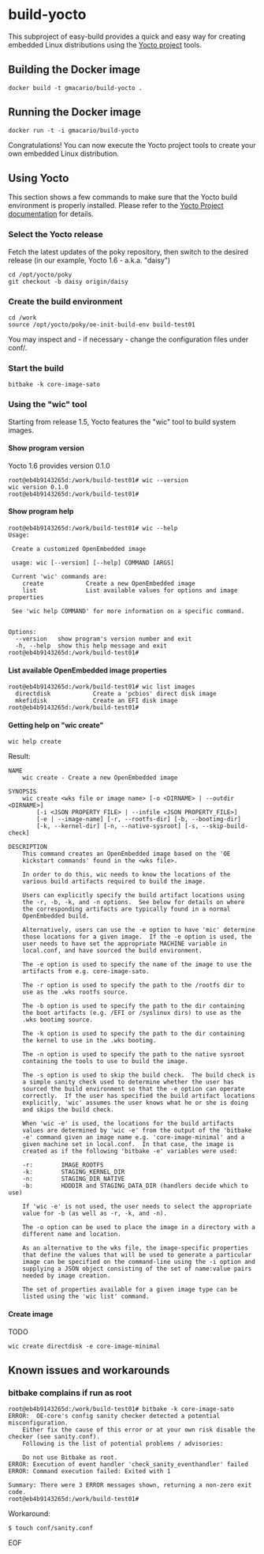 build-yocto
===========

This subproject of easy-build provides a quick and easy way for creating embedded Linux distributions using the [Yocto project](https://www.yoctoproject.org/) tools.

Building the Docker image
-------------------------

    docker build -t gmacario/build-yocto .

Running the Docker image
------------------------

    docker run -t -i gmacario/build-yocto

Congratulations! You can now execute the Yocto project tools to create your own embedded Linux distribution.

Using Yocto
-----------

This section shows a few commands to make sure that the Yocto build environment is properly installed.
Please refer to the [Yocto Project documentation](https://www.yoctoproject.org/documentation) for details.

### Select the Yocto release

Fetch the latest updates of the poky repository, then switch to the desired release (in our example, Yocto 1.6 - a.k.a. "daisy")

    cd /opt/yocto/poky
    git checkout -b daisy origin/daisy

### Create the build environment

    cd /work
    source /opt/yocto/poky/oe-init-build-env build-test01

You may inspect and - if necessary - change the configuration files under conf/.

### Start the build

    bitbake -k core-image-sato
    
### Using the "wic" tool

Starting from release 1.5, Yocto features the "wic" tool to build system images.

#### Show program version

Yocto 1.6 provides version 0.1.0
```
root@eb4b9143265d:/work/build-test01# wic --version
wic version 0.1.0
root@eb4b9143265d:/work/build-test01#
```

#### Show program help
```
root@eb4b9143265d:/work/build-test01# wic --help
Usage:

 Create a customized OpenEmbedded image

 usage: wic [--version] [--help] COMMAND [ARGS]

 Current 'wic' commands are:
    create            Create a new OpenEmbedded image
    list              List available values for options and image properties

 See 'wic help COMMAND' for more information on a specific command.


Options:
  --version   show program's version number and exit
  -h, --help  show this help message and exit
root@eb4b9143265d:/work/build-test01#
```

#### List available OpenEmbedded image properties
```
root@eb4b9143265d:/work/build-test01# wic list images
  directdisk            Create a 'pcbios' direct disk image
  mkefidisk             Create an EFI disk image
root@eb4b9143265d:/work/build-test01#
```

#### Getting help on "wic create"
```
wic help create
```

Result:
```
NAME
    wic create - Create a new OpenEmbedded image

SYNOPSIS
    wic create <wks file or image name> [-o <DIRNAME> | --outdir <DIRNAME>]
        [-i <JSON PROPERTY FILE> | --infile <JSON PROPERTY_FILE>]
        [-e | --image-name] [-r, --rootfs-dir] [-b, --bootimg-dir]
        [-k, --kernel-dir] [-n, --native-sysroot] [-s, --skip-build-check]

DESCRIPTION
    This command creates an OpenEmbedded image based on the 'OE
    kickstart commands' found in the <wks file>.

    In order to do this, wic needs to know the locations of the
    various build artifacts required to build the image.

    Users can explicitly specify the build artifact locations using
    the -r, -b, -k, and -n options.  See below for details on where
    the corresponding artifacts are typically found in a normal
    OpenEmbedded build.

    Alternatively, users can use the -e option to have 'mic' determine
    those locations for a given image.  If the -e option is used, the
    user needs to have set the appropriate MACHINE variable in
    local.conf, and have sourced the build environment.

    The -e option is used to specify the name of the image to use the
    artifacts from e.g. core-image-sato.

    The -r option is used to specify the path to the /rootfs dir to
    use as the .wks rootfs source.

    The -b option is used to specify the path to the dir containing
    the boot artifacts (e.g. /EFI or /syslinux dirs) to use as the
    .wks bootimg source.

    The -k option is used to specify the path to the dir containing
    the kernel to use in the .wks bootimg.

    The -n option is used to specify the path to the native sysroot
    containing the tools to use to build the image.

    The -s option is used to skip the build check.  The build check is
    a simple sanity check used to determine whether the user has
    sourced the build environment so that the -e option can operate
    correctly.  If the user has specified the build artifact locations
    explicitly, 'wic' assumes the user knows what he or she is doing
    and skips the build check.

    When 'wic -e' is used, the locations for the build artifacts
    values are determined by 'wic -e' from the output of the 'bitbake
    -e' command given an image name e.g. 'core-image-minimal' and a
    given machine set in local.conf.  In that case, the image is
    created as if the following 'bitbake -e' variables were used:

    -r:        IMAGE_ROOTFS
    -k:        STAGING_KERNEL_DIR
    -n:        STAGING_DIR_NATIVE
    -b:        HDDDIR and STAGING_DATA_DIR (handlers decide which to use)

    If 'wic -e' is not used, the user needs to select the appropriate
    value for -b (as well as -r, -k, and -n).

    The -o option can be used to place the image in a directory with a
    different name and location.

    As an alternative to the wks file, the image-specific properties
    that define the values that will be used to generate a particular
    image can be specified on the command-line using the -i option and
    supplying a JSON object consisting of the set of name:value pairs
    needed by image creation.

    The set of properties available for a given image type can be
    listed using the 'wic list' command.
```

#### Create image

TODO
```
wic create directdisk -e core-image-minimal
```

Known issues and workarounds
----------------------------

### bitbake complains if run as root

```
root@eb4b9143265d:/work/build-test01# bitbake -k core-image-sato
ERROR:  OE-core's config sanity checker detected a potential misconfiguration.
    Either fix the cause of this error or at your own risk disable the checker (see sanity.conf).
    Following is the list of potential problems / advisories:

    Do not use Bitbake as root.
ERROR: Execution of event handler 'check_sanity_eventhandler' failed
ERROR: Command execution failed: Exited with 1

Summary: There were 3 ERROR messages shown, returning a non-zero exit code.
root@eb4b9143265d:/work/build-test01#
```

Workaround:

    $ touch conf/sanity.conf

EOF
